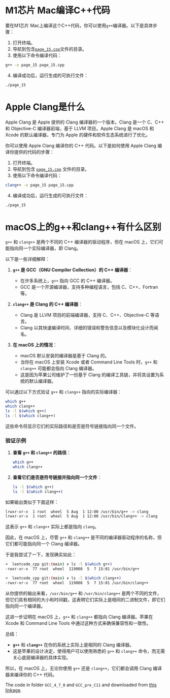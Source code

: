 
# M1芯片 Mac编译C++代码

要在M1芯片 Mac上编译这个C++代码，你可以使用`g++`编译器。以下是具体步骤：

1. 打开终端。
2. 导航到包含[`page_15.cpp`](./page_15.cpp)文件的目录。
3. 使用以下命令编译代码：

```sh
g++ -o page_15 page_15.cpp
```

4. 编译成功后，运行生成的可执行文件：

```sh
./page_15
```


# Apple Clang是什么
Apple Clang 是 Apple 提供的 Clang 编译器的一个版本。Clang 是一个 C、C++ 和 Objective-C 编译器前端，基于 LLVM 项目。Apple Clang 是 macOS 和 Xcode 的默认编译器，专门为 Apple 的硬件和软件生态系统进行了优化。

你可以使用 Apple Clang 编译你的 C++ 代码。以下是如何使用 Apple Clang 编译你提供的代码的步骤：

1. 打开终端。
2. 导航到包含 [`page_15.cpp`](./page_15.cpp") 文件的目录。
3. 使用以下命令编译代码：

```sh
clang++ -o page_15 page_15.cpp
```

4. 编译成功后，运行生成的可执行文件：

```sh
./page_15
```

# macOS上的g++和clang++有什么区别
`g++` 和 `clang++` 是两个不同的 C++ 编译器的驱动程序，但在 macOS 上，它们可能指向同一个实际编译器，即 Clang。

以下是一些详细解释：

1. **`g++` 是 GCC（GNU Compiler Collection）的 C++ 编译器**：
   - 在许多系统上，`g++` 指向 GCC 的 C++ 编译器。
   - GCC 是一个开源编译器，支持多种编程语言，包括 C、C++、Fortran 等。

2. **`clang++` 是 Clang 的 C++ 编译器**：
   - Clang 是 LLVM 项目的前端编译器，支持 C、C++、Objective-C 等语言。
   - Clang 以其快速编译时间、详细的错误和警告信息以及模块化设计而闻名。

3. **在 macOS 上的情况**：
   - macOS 默认安装的编译器是基于 Clang 的。
   - 当你在 macOS 上安装 Xcode 或者 Command Line Tools 时，`g++` 和 `clang++` 可能都会指向 Clang 编译器。
   - 这是因为苹果公司维护了一份基于 Clang 的编译工具链，并将其设置为系统的默认编译器。

可以通过以下方式验证 `g++` 和 `clang++` 指向的实际编译器：

```bash
which g++
which clang++
ls -l $(which g++)
ls -l $(which clang++)
```

这些命令将显示它们的实际路径和是否是符号链接指向同一个文件。

### 验证示例

1. **查看 `g++` 和 `clang++` 的路径**：
   ```bash
   which g++
   which clang++
   ```

2. **查看它们是否是符号链接并指向同一个文件**：
   ```bash
   ls -l $(which g++)
   ls -l $(which clang++)
   ```

如果输出类似于下面这样：

```bash
lrwxr-xr-x  1 root  wheel  5 Aug  1 12:00 /usr/bin/g++ -> clang
lrwxr-xr-x  1 root  wheel  5 Aug  1 12:00 /usr/bin/clang++ -> clang
```

这表示 `g++` 和 `clang++` 实际上都是指向 `clang`。

因此，在 macOS 上，尽管 `g++` 和 `clang++` 是不同的编译器驱动程序的名称，但它们都可能指向同一个 Clang 编译器。

于是我尝试了一下，发现确实如此：

```bash
➜  leetcode_cpp git:(main) ✗ ls -l $(which g++)
-rwxr-xr-x  77 root  wheel  119008  5  7 15:01 /usr/bin/g++

➜  leetcode_cpp git:(main) ✗ ls -l $(which clang++)
-rwxr-xr-x  77 root  wheel  119008  5  7 15:01 /usr/bin/clang++
```

从你提供的输出来看，`/usr/bin/g++` 和 `/usr/bin/clang++` 是两个不同的文件，但它们具有相同的大小和时间戳，这表明它们实际上是相同的二进制文件，即它们指向同一个编译器。

这进一步证明在 macOS 上，`g++` 和 `clang++` 都指向 Clang 编译器。苹果在 Xcode 和 Command Line Tools 中通过这种方式来确保兼容性和一致性。

总结：
- **`g++`** 和 **`clang++`** 在你的系统上实际上是相同的 Clang 编译器。
- 这是苹果的设计决定，使得用户可以使用熟悉的 `g++` 和 `clang++` 命令，而无需关心底层编译器的具体实现。

所以，在 macOS 上，无论你使用 `g++` 还是 `clang++`，它们都会调用 Clang 编译器来编译你的 C++ 代码。

The code in folder `GCC_4_7_0` and `GCC_pre_C11` and downloaded from [this linkage](https://www.informit.com/store/c-plus-plus-primer-9780321714114).
